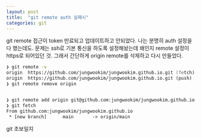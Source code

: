 ```yaml
---
layout: post
title:  "git remote auth 실패시"
categories: git
---
```


git remote 접근이 token 만료되고 업데이트하고 안되었다. 나는 분명히 auth 설정을 다 했는데도. 문제는 ssh로 기본 통신을 하도록 설정해놨는데 왜인지 remote 설정이 https로 되어있던 것. 그래서 간단하게 origin remote를 삭제하고 다시 만들었다.

```zsh
❯ git remote -v
origin  https://github.com/jungwookim/jungwookim.github.io.git (fetch) # ssh로 설정해뒀기 때문에 https를 삭제하고 재설정 필요
origin  https://github.com/jungwookim/jungwookim.github.io.git (push)
❯ git remote remove origin


❯ git remote add origin git@github.com:jungwookim/jungwookim.github.io.git
❯ git fetch
From github.com:jungwookim/jungwookim.github.io
 * [new branch]      main       -> origin/main
```

git 초보일지

